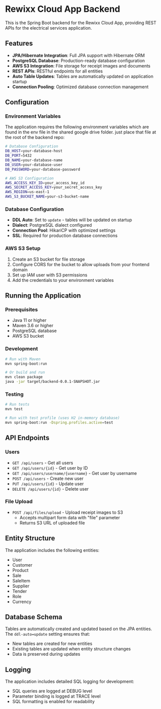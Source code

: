 # Rewixx Cloud App Backend

This is the Spring Boot backend for the Rewixx Cloud App, providing REST APIs for the electrical services application.

## Features

- **JPA/Hibernate Integration**: Full JPA support with Hibernate ORM
- **PostgreSQL Database**: Production-ready database configuration
- **AWS S3 Integration**: File storage for receipt images and documents
- **REST APIs**: RESTful endpoints for all entities
- **Auto Table Updates**: Tables are automatically updated on application startup
- **Connection Pooling**: Optimized database connection management

## Configuration

### Environment Variables

The application requires the following environment variables which are found in the env file in the shared google drive folder. just place that file at the root of the backend repo:

```bash
# Database Configuration
DB_HOST=your-database-host
DB_PORT=5432
DB_NAME=your-database-name
DB_USER=your-database-user
DB_PASSWORD=your-database-password

# AWS S3 Configuration
AWS_ACCESS_KEY_ID=your_access_key_id
AWS_SECRET_ACCESS_KEY=your_secret_access_key
AWS_REGION=us-east-1
AWS_S3_BUCKET_NAME=your-s3-bucket-name
```

### Database Configuration

- **DDL Auto**: Set to `update` - tables will be updated on startup
- **Dialect**: PostgreSQL dialect configured
- **Connection Pool**: HikariCP with optimized settings
- **SSL**: Required for production database connections

### AWS S3 Setup

1. Create an S3 bucket for file storage
2. Configure CORS for the bucket to allow uploads from your frontend domain
3. Set up IAM user with S3 permissions
4. Add the credentials to your environment variables

## Running the Application

### Prerequisites

- Java 11 or higher
- Maven 3.6 or higher
- PostgreSQL database
- AWS S3 bucket

### Development

```bash
# Run with Maven
mvn spring-boot:run

# Or build and run
mvn clean package
java -jar target/backend-0.0.1-SNAPSHOT.jar
```

### Testing

```bash
# Run tests
mvn test

# Run with test profile (uses H2 in-memory database)
mvn spring-boot:run -Dspring.profiles.active=test
```

## API Endpoints

### Users
- `GET /api/users` - Get all users
- `GET /api/users/{id}` - Get user by ID
- `GET /api/users/username/{username}` - Get user by username
- `POST /api/users` - Create new user
- `PUT /api/users/{id}` - Update user
- `DELETE /api/users/{id}` - Delete user

### File Upload
- `POST /api/files/upload` - Upload receipt images to S3
  - Accepts multipart form data with "file" parameter
  - Returns S3 URL of uploaded file

## Entity Structure

The application includes the following entities:
- User
- Customer
- Product
- Sale
- SaleItem
- Supplier
- Tender
- Role
- Currency

## Database Schema

Tables are automatically created and updated based on the JPA entities. The `ddl-auto=update` setting ensures that:

- New tables are created for new entities
- Existing tables are updated when entity structure changes
- Data is preserved during updates

## Logging

The application includes detailed SQL logging for development:
- SQL queries are logged at DEBUG level
- Parameter binding is logged at TRACE level
- SQL formatting is enabled for readability 